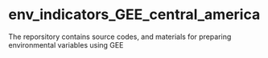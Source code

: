 # env_indicators_GEE_central_america
The reporsitory contains source codes, and materials for preparing environmental variables using GEE
